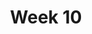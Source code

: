 ---
title: Week 10
menu:
  sidebar:
    name: Week 10
    identifier: gen_ai_week_10
    parent: gen_ai
draft: false
---